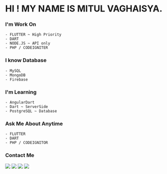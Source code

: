 # HI ! MY NAME IS MITUL VAGHAISYA. 



### I'm Work On
```
- FLUTTER ~ High Priority
- DART
- NODE.JS ~ API only
- PHP / CODEIGNITER
```
### I know Database
```
- MySQL
- MongoDB
- Firebase
```
### I'm Learning
```
- AngularDart
- Dart ~ ServerSide
- PostgreSQL ~ Database
```
### Ask Me About Anytime
```
- FLUTTER
- DART
- PHP / CODEIGNITOR
```

### Contact Me

<img src="http://img.shields.io/badge/Gmail-mr.vaghasiya197@gmail.com-red?style=for-the-badge&logo=Gmail">
<img src="http://img.shields.io/badge/Twitter-@__MR__0100-red?style=for-the-badge&logo=Twitter">
<img src="http://img.shields.io/badge/Instagram-mr__vaghasiya__0100-red?style=for-the-badge&logo=Instagram">




<img src="https://github-readme-stats.vercel.app/api?username=MR0100&&show_icons=true&title_color=fff&icon_color=bb2acf&text_color=daf7dc&bg_color=151515" />
